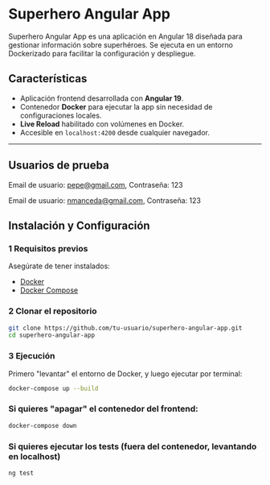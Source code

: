 # Superhero Angular App

Superhero Angular App es una aplicación en Angular 18 diseñada para gestionar información sobre superhéroes. Se ejecuta en un entorno Dockerizado para facilitar la configuración y despliegue.

## Características
- Aplicación frontend desarrollada con **Angular 19**.
- Contenedor **Docker** para ejecutar la app sin necesidad de configuraciones locales.
- **Live Reload** habilitado con volúmenes en Docker.
- Accesible en `localhost:4200` desde cualquier navegador.

---

## Usuarios de prueba
Email de usuario:
pepe@gmail.com,
Contraseña: 123

Email de usuario:
nmanceda@gmail.com,
Contraseña: 123


## Instalación y Configuración

### 1️ **Requisitos previos**
Asegúrate de tener instalados:
- [Docker](https://www.docker.com/get-started) 
- [Docker Compose](https://docs.docker.com/compose/install/) 

### 2️ **Clonar el repositorio**
```sh
git clone https://github.com/tu-usuario/superhero-angular-app.git
cd superhero-angular-app
```
### 3 **Ejecución**
Primero "levantar" el entorno de Docker, y luego ejecutar por terminal:
```sh
docker-compose up --build
```
### Si quieres "apagar" el contenedor del frontend:
```sh
docker-compose down
```

### Si quieres ejecutar los tests (fuera del contenedor, levantando en localhost)
```sh
ng test
```
